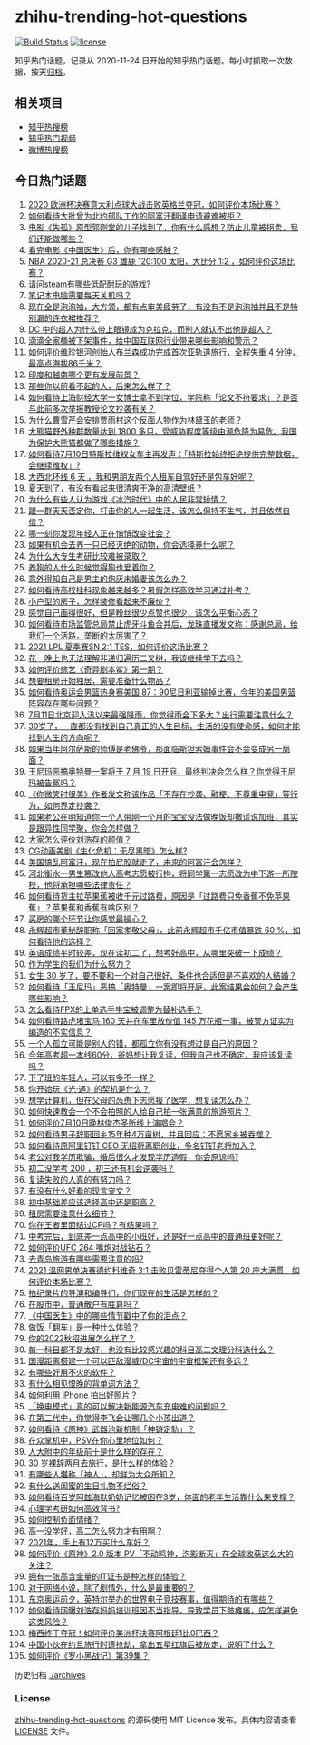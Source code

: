 # zhihu-trending-hot-questions

[![Build Status](https://github.com/justjavac/zhihu-trending-hot-questions/workflows/ci/badge.svg?branch=master)](https://github.com/justjavac/zhihu-trending-hot-questions/actions)
[![license](https://img.shields.io/github/license/justjavac/zhihu-trending-hot-questions)](https://github.com/justjavac/zhihu-trending-hot-questions/blob/master/LICENSE)

知乎热门话题，记录从 2020-11-24 日开始的知乎热门话题。每小时抓取一次数据，按天[归档](./archives)。

## 相关项目

- [知乎热搜榜](https://github.com/justjavac/zhihu-trending-top-search)
- [知乎热门视频](https://github.com/justjavac/zhihu-trending-hot-video)
- [微博热搜榜](https://github.com/justjavac/weibo-trending-hot-search)

## 今日热门话题

<!-- BEGIN -->
<!-- 最后更新时间 Mon Jul 12 2021 12:02:14 GMT+0800 (China Standard Time) -->

1. [2020
   欧洲杯决赛意大利点球大战击败英格兰夺冠，如何评价本场比赛？](https://www.zhihu.com/question/471657672)
2. [如何看待大批曾为北约部队工作的阿富汗翻译申请避难被拒？](https://www.zhihu.com/question/471612785)
3. [电影《失孤》原型郭刚堂的儿子找到了，你有什么感想？防止儿童被拐卖，我们还能做哪些？](https://www.zhihu.com/question/471641951)
4. [看完电影《中国医生》后，你有哪些感触？](https://www.zhihu.com/question/470774701)
5. [NBA 2020-21 总决赛 G3 雄鹿 120:100 太阳，大比分 1:2
   ，如何评价这场比赛？](https://www.zhihu.com/question/471663631)
6. [请问steam有哪些低配耐玩的游戏?](https://www.zhihu.com/question/355354021)
7. [笔记本电脑需要每天关机吗？](https://www.zhihu.com/question/424633596)
8. [现在全是泡泡袖，大方领，都有点审美疲劳了，有没有不是泡泡袖并且不是特别漏的连衣裙推荐？](https://www.zhihu.com/question/462523005)
9. [DC 中的超人为什么带上眼镜成为克拉克，而别人就认不出他是超人？](https://www.zhihu.com/question/470959218)
10. [滴滴全家桶被下架事件，给中国互联网行业带来哪些影响和警示？](https://www.zhihu.com/question/471242804)
11. [如何评价维珍银河创始人布兰森成功完成首次亚轨道旅行，全程失重 4
    分钟，最高点海拔86千米？](https://www.zhihu.com/question/469479395)
12. [印度和越南哪个更有发展前景？](https://www.zhihu.com/question/357821480)
13. [那些你以前看不起的人，后来怎么样了？](https://www.zhihu.com/question/60479561)
14. [如何看待上海财经大学一女博士拿不到学位，学院称「论文不符要求」？是否与此前多次举报教授论文抄袭有关？](https://www.zhihu.com/question/471268212)
15. [为什么曹雪芹会安排贾雨村这个反面人物作为林黛玉的老师？](https://www.zhihu.com/question/452061802)
16. [大熊猫野外种群数量达到 1800
    多只，受威胁程度等级由濒危降为易危。我国为保护大熊猫都做了哪些措施？](https://www.zhihu.com/question/470615403)
17. [如何看待7月10日特斯拉维权女车主再发声：「特斯拉始终拒绝提供完整数据，会继续维权」?](https://www.zhihu.com/question/471510652)
18. [大西北环线 6 天 ，我和男朋友两个人租车自驾好还是包车好呢？](https://www.zhihu.com/question/460032268)
19. [夏天到了，有没有看起来很清爽干净的高清壁纸？](https://www.zhihu.com/question/395401899)
20. [为什么有些人认为游戏《冰汽时代》中的人民非常矫情？](https://www.zhihu.com/question/470905655)
21. [跟一群天天否定你，打击你的人一起生活，该怎么保持不生气，并且依然自信？](https://www.zhihu.com/question/470883728)
22. [哪一刻你发现年轻人正在悄悄改变社会？](https://www.zhihu.com/question/447184915)
23. [如果有机会去养一只已经灭绝的动物，你会选择养什么呢？](https://www.zhihu.com/question/408285096)
24. [为什么大专生考研比较难被录取？](https://www.zhihu.com/question/271013499)
25. [养狗的人什么时候觉得狗也爱着你？](https://www.zhihu.com/question/268221776)
26. [意外得知自己是男主的炮灰未婚妻该怎么办？](https://www.zhihu.com/question/469837216)
27. [如何看待高校挂科现象越来越多？暑假怎样高效学习通过补考？](https://www.zhihu.com/question/471551123)
28. [小户型的房子，怎样装修看起来不廉价？](https://www.zhihu.com/question/463577426)
29. [感觉自己画得很好，但是粉丝很少点赞也很少，该怎么平衡心态？](https://www.zhihu.com/question/471412359)
30. [如何看待市场监管总局禁止虎牙斗鱼合并后，龙珠直播发文称：感谢总局，给我们一个活路，垄断的太厉害了？](https://www.zhihu.com/question/471401960)
31. [2021 LPL 夏季赛SN 2:1 TES，如何评价这场比赛？](https://www.zhihu.com/question/471568606)
32. [花一晚上也无法理解非递归遍历二叉树，我该继续学下去吗？](https://www.zhihu.com/question/387295413)
33. [如何评价综艺《奇异剧本鲨》第一期？](https://www.zhihu.com/question/471424989)
34. [想要租房开始独居，需要准备什么物品？](https://www.zhihu.com/question/294450531)
35. [如何看待奥运会男篮热身赛美国
    87：90尼日利亚输掉比赛，今年的美国男篮阵容存在哪些问题？](https://www.zhihu.com/question/471503895)
36. [7月11日北京迎入汛以来最强降雨，你觉得雨会下多大？出行需要注意什么？](https://www.zhihu.com/question/471533010)
37. [30岁了，一直都没有找到自己真正的人生目标，生活的没有使命感，如何才能找到人生的方向呢？](https://www.zhihu.com/question/19760164)
38. [如果当年阿尔萨斯的师傅是老佛爷，那面临斯坦索姆事件会不会变成另一局面？](https://www.zhihu.com/question/39683312)
39. [王尼玛恶搞奥特曼一案将于 7 月 19
    日开庭，最终判决会怎么样？你觉得王尼玛被告冤吗？](https://www.zhihu.com/question/471139974)
40. [《你微笑时很美》作者发文称该作品「不存在抄袭、融梗、不尊重电竞」等行为，如何界定抄袭？](https://www.zhihu.com/question/471672379)
41. [如果老公在明知道你一个人带刚一个月的宝宝没法做晚饭却撒谎说加班，其实是跟异性同学聚，你会怎样做？](https://www.zhihu.com/question/470868422)
42. [大家怎么评价刘浩存的颜值？](https://www.zhihu.com/question/415082238)
43. [CG动画美剧《生化危机：无尽黑暗》怎么样?](https://www.zhihu.com/question/470923732)
44. [美国搞乱阿富汗，现在拍屁股就走了，未来的阿富汗会怎样？](https://www.zhihu.com/question/470254637)
45. [河北衡水一男生篡改他人高考志愿被行拘，将同学第一志愿改为中下游一所院校，他将承担哪些法律责任？](https://www.zhihu.com/question/471217744)
46. [如何看待货主拉苹果蕉被收千元过路费，原因是「过路费只免香蕉不免苹果蕉」？苹果蕉和香蕉有啥区别？](https://www.zhihu.com/question/471137088)
47. [买房的哪个环节让你感觉最操心？](https://www.zhihu.com/question/470473641)
48. [永辉超市董秘辞职称「回家孝敬父母」，此前永辉超市千亿市值暴跌 60
    %，如何看待他的选择？](https://www.zhihu.com/question/470636516)
49. [英语成绩平时较差，现在读初二了，想考好高中，从哪里突破一下成绩？](https://www.zhihu.com/question/470892638)
50. [作为学生的我们为什么努力？](https://www.zhihu.com/question/470550277)
51. [女生 30
    岁了，要不要和一个对自己很好、条件也合适但是不喜欢的人结婚？](https://www.zhihu.com/question/463821091)
52. [如何看待「王尼玛」恶搞「奥特曼」一案即将开庭，此案结果会如何？会产生哪些影响？](https://www.zhihu.com/question/471109088)
53. [怎么看待FPX的上单选手牛宝被调整为替补选手？](https://www.zhihu.com/question/471058719)
54. [如何看待路虎堵宝马 160 天并在车里放价值 145
    万花瓶一事，被警方证实为编造的不实信息？](https://www.zhihu.com/question/471180914)
55. [一个人孤立可能是别人的错，都孤立你有没有想过是自己的原因？](https://www.zhihu.com/question/469497285)
56. [今年高考超一本线60分，爸妈想让我复读，但我自己也不确定，我应该复读吗？](https://www.zhihu.com/question/470979430)
57. [下了班的年轻人，可以有多不一样？](https://www.zhihu.com/question/471089114)
58. [你开始玩《光·遇》的契机是什么？](https://www.zhihu.com/question/466376863)
59. [想学计算机，但在父母的怂恿下志愿报了医学，想复读怎么办？](https://www.zhihu.com/question/470621971)
60. [如何快速教会一个不会拍照的人给自己拍一张满意的旅游照片？](https://www.zhihu.com/question/21683968)
61. [如何评价7月10日晚林俊杰圣所线上演唱会？](https://www.zhihu.com/question/471435723)
62. [如何看待男子辞职回乡15年种4万亩树，并且回应：不愿家乡被吞噬？](https://www.zhihu.com/question/471104371)
63. [如何看待原阿里钉钉 CEO 无招将离职创业，多名钉钉老将加入？](https://www.zhihu.com/question/471179922)
64. [老公对我学历欺骗，婚后很久才发现学历造假，你会原谅吗?](https://www.zhihu.com/question/347657075)
65. [初二没学考 200 ，初三还有机会逆袭吗？](https://www.zhihu.com/question/469647742)
66. [复读失败的人真的有努力吗？](https://www.zhihu.com/question/468243821)
67. [有没有什么好看的现言宠文？](https://www.zhihu.com/question/296896817)
68. [初中基础差应该选择高中还是职高？](https://www.zhihu.com/question/470991038)
69. [租房需要注意什么细节？](https://www.zhihu.com/question/273614571)
70. [你在王者里面结过CP吗？有结果吗？](https://www.zhihu.com/question/470353786)
71. [中考完后，到底差一点高中的小班好，还是好一点高中的普通班更好呢？](https://www.zhihu.com/question/469575580)
72. [如何评价UFC 264 嘴炮对战钻石？](https://www.zhihu.com/question/471526401)
73. [去青岛旅游有哪些需要注意的吗?](https://www.zhihu.com/question/463940803)
74. [2021 温网男单决赛德约科维奇 3:1 击败贝雷蒂尼夺得个人第 20
    座大满贯，如何评价本场比赛？](https://www.zhihu.com/question/471646775)
75. [拍纪录片的导演和编导们，你们现在的生活是怎样的？](https://www.zhihu.com/question/21367029)
76. [在股市中，普通散户有胜算吗？](https://www.zhihu.com/question/462749796)
77. [《中国医生》中的哪些情节戳中了你的泪点？](https://www.zhihu.com/question/469045633)
78. [做饭「翻车」是一种什么体验？](https://www.zhihu.com/question/470377393)
79. [你的2022秋招进展怎么样了？](https://www.zhihu.com/question/351714717)
80. [每一科目都不是太好，也没有比较感兴趣的科目高二文理分科选什么？](https://www.zhihu.com/question/468020385)
81. [国漫距离搭建一个可以匹敌漫威/DC宇宙的宇宙框架还有多远？](https://www.zhihu.com/question/470496281)
82. [有哪些好用不火的软件？](https://www.zhihu.com/question/310110592)
83. [有什么相见恨晚的背单词方法？](https://www.zhihu.com/question/48040579)
84. [如何利用 iPhone 拍出好照片？](https://www.zhihu.com/question/20746932)
85. [「换电模式」真的可以解决新能源汽车充电难的问题吗？](https://www.zhihu.com/question/452052665)
86. [在第三代中，你觉得李飞会让哪几个小孩出道？](https://www.zhihu.com/question/469727398)
87. [如何看待《原神》武器池新机制「神铸定轨」？](https://www.zhihu.com/question/471242389)
88. [在众掌机中，PSV在你心里地位如何？](https://www.zhihu.com/question/471086899)
89. [人大附中的年级前十是什么样的存在？](https://www.zhihu.com/question/322801940)
90. [30 岁裸辞两月去旅行，是什么样的体验？](https://www.zhihu.com/question/469997826)
91. [有哪些人堪称「神人」，却鲜为大众所知？](https://www.zhihu.com/question/39408533)
92. [有什么送闺蜜的生日礼物不烂俗？](https://www.zhihu.com/question/310113748)
93. [如何看待百岁阿兹海默奶奶记忆被困在3岁，体面的老年生活靠什么来支撑？](https://www.zhihu.com/question/471164232)
94. [心理学考研如何高效背书?](https://www.zhihu.com/question/367658708)
95. [如何控制负面情绪？](https://www.zhihu.com/question/20082759)
96. [高一没学好，高二怎么努力才有用啊？](https://www.zhihu.com/question/469064233)
97. [2021年，手上有12万买什么车好？](https://www.zhihu.com/question/453534204)
98. [如何评价《原神》2.0 版本
    PV「不动鸣神，泡影断灭」在全球收获这么大的关注？](https://www.zhihu.com/question/471289239)
99. [拥有一张高含金量的IT证书是种怎样的体验？](https://www.zhihu.com/question/470628182)
100. [对于网络小说，除了剧情外，什么是最重要的？](https://www.zhihu.com/question/471258652)
101. [东京奥运前夕，英特尔举办的世界电子竞技赛事，值得期待的有哪些？](https://www.zhihu.com/question/471064617)
102. [如何看待网曝刘浩存妈妈培训班因不当指导，导致学员下肢瘫痪，应怎样避免这类风险？](https://www.zhihu.com/question/471509047)
103. [梅西终于夺冠！如何评价美洲杯决赛阿根廷1比0巴西？](https://www.zhihu.com/question/471502194)
104. [中国小伙在约旦旅行时遭抢劫，拿出五星红旗后被放走，说明了什么？](https://www.zhihu.com/question/471187170)
105. [如何评价《罗小黑战记》第39集？](https://www.zhihu.com/question/471096080)

<!-- END -->

历史归档 [./archives](./archives)

### License

[zhihu-trending-hot-questions](https://github.com/justjavac/zhihu-trending-hot-questions)
的源码使用 MIT License 发布。具体内容请查看 [LICENSE](./LICENSE) 文件。
